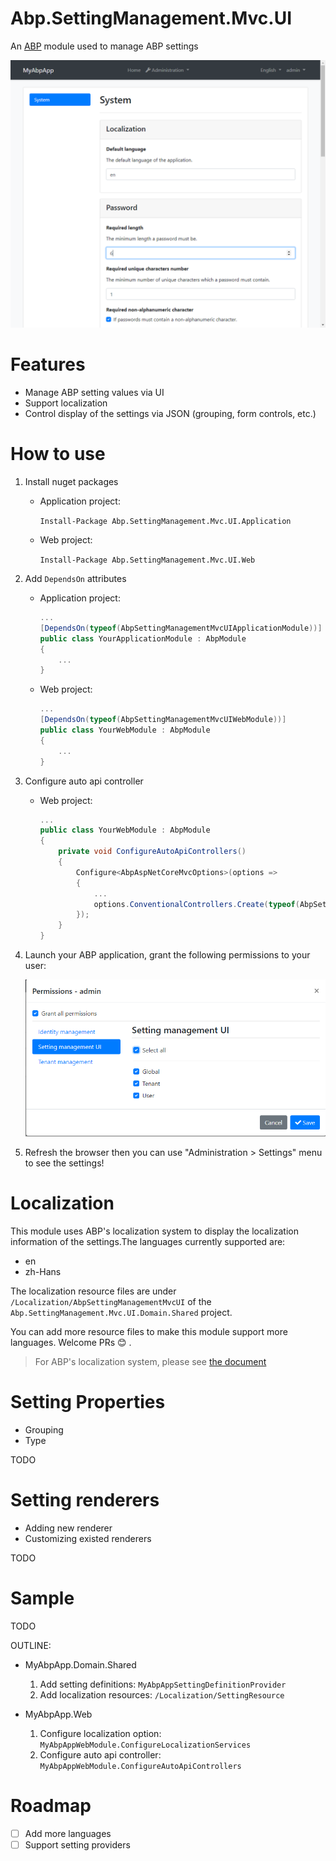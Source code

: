 # Abp.SettingManagement.Mvc.UI

An [ABP](http://abp.io) module used to manage ABP settings

![demo](./doc/images/demo.png)

# Features

* Manage ABP setting values via UI
* Support localization
* Control display of the settings via JSON (grouping, form controls, etc.)

# How to use

1. Install nuget packages

    * Application project:
    
        `Install-Package Abp.SettingManagement.Mvc.UI.Application`
    
    * Web project:

        `Install-Package Abp.SettingManagement.Mvc.UI.Web`

1. Add `DependsOn` attributes

    * Application project:

        ``` csharp
        ...
        [DependsOn(typeof(AbpSettingManagementMvcUIApplicationModule))]
        public class YourApplicationModule : AbpModule
        {
            ...
        }
        ```

    * Web project:

        ``` csharp
        ...
        [DependsOn(typeof(AbpSettingManagementMvcUIWebModule))]
        public class YourWebModule : AbpModule
        {
            ...
        }
        ```

1. Configure auto api controller

    * Web project:
  
        ``` csharp
        ...
        public class YourWebModule : AbpModule
        {
            private void ConfigureAutoApiControllers()
            {
                Configure<AbpAspNetCoreMvcOptions>(options =>
                {
                    ...
                    options.ConventionalControllers.Create(typeof(AbpSettingManagementMvcUIApplicationModule).Assembly);
                });
            }
        }

        ```

1. Launch your ABP application, grant the following permissions to your user:

    ![permissions](./doc/images/permissions.png)
  
1. Refresh the browser then you can use "Administration > Settings" menu to see the settings!
            
# Localization

This module uses ABP's localization system to display the localization information of the settings.The languages currently supported are:

* en
* zh-Hans
  
The localization resource files are under `/Localization/AbpSettingManagementMvcUI` of the `Abp.SettingManagement.Mvc.UI.Domain.Shared` project. 

You can add more resource files to make this module support more languages. Welcome PRs :blush: .
> For ABP's localization system, please see [the document](https://docs.abp.io/en/abp/latest/Localization)

# Setting Properties

* Grouping
* Type

TODO

# Setting renderers

* Adding new renderer
* Customizing existed renderers

TODO

# Sample

TODO

OUTLINE:

* MyAbpApp.Domain.Shared

    1. Add setting definitions: `MyAbpAppSettingDefinitionProvider`
    1. Add localization resources: `/Localization/SettingResource`

* MyAbpApp.Web
    
    1. Configure localization option: `MyAbpAppWebModule.ConfigureLocalizationServices`
    1. Configure auto api controller: `MyAbpAppWebModule.ConfigureAutoApiControllers`

# Roadmap

- [ ] Add more languages
- [ ] Support setting providers
